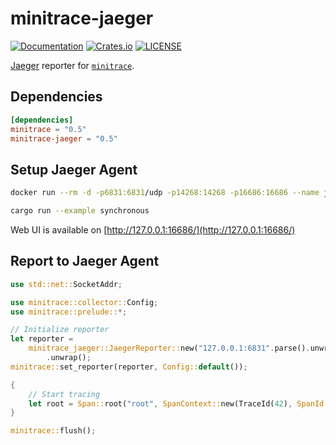 # minitrace-jaeger

[![Documentation](https://docs.rs/minitrace-jaeger/badge.svg)](https://docs.rs/minitrace-jaeger/)
[![Crates.io](https://img.shields.io/crates/v/minitrace-jaeger.svg)](https://crates.io/crates/minitrace-jaeger)
[![LICENSE](https://img.shields.io/github/license/tikv/minitrace-rust.svg)](https://github.com/tikv/minitrace-rust/blob/master/LICENSE)

[Jaeger](https://www.jaegertracing.io/) reporter for [`minitrace`](https://crates.io/crates/minitrace).

## Dependencies

```toml
[dependencies]
minitrace = "0.5"
minitrace-jaeger = "0.5"
```

## Setup Jaeger Agent

```sh
docker run --rm -d -p6831:6831/udp -p14268:14268 -p16686:16686 --name jaeger jaegertracing/all-in-one:latest

cargo run --example synchronous
```

Web UI is available on [http://127.0.0.1:16686/](http://127.0.0.1:16686/)

## Report to Jaeger Agent

```rust
use std::net::SocketAddr;

use minitrace::collector::Config;
use minitrace::prelude::*;

// Initialize reporter
let reporter =
    minitrace_jaeger::JaegerReporter::new("127.0.0.1:6831".parse().unwrap(), "asynchronous")
        .unwrap();
minitrace::set_reporter(reporter, Config::default());

{
    // Start tracing
    let root = Span::root("root", SpanContext::new(TraceId(42), SpanId::default()));
}

minitrace::flush();
```
